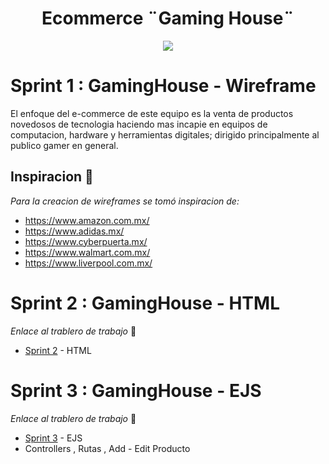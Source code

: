 
<h1 align="center"> Ecommerce ¨Gaming House¨</h1>
<p align="center"><img src="https://www.webdevelopersnotes.com/wp-content/uploads/create-a-simple-home-page.png"/></p> 

# Sprint 1 : GamingHouse - Wireframe

El enfoque del e-commerce de este equipo es la venta de productos novedosos de tecnologia 
haciendo mas incapie en equipos de computacion, hardware y herramientas digitales; dirigido
principalmente al publico gamer en general.

## Inspiracion 🚀

_Para la creacion de wireframes se tomó inspiracion de:_

* https://www.amazon.com.mx/
* https://www.adidas.mx/
* https://www.cyberpuerta.mx/
* https://www.walmart.com.mx/
* https://www.liverpool.com.mx/



# Sprint 2 : GamingHouse - HTML
*Enlace al trablero de trabajo* 📝
* [Sprint 2](https://github.com/JoseSabas/grupo_12_GamingHouse2/tree/master/GamingHouseApp) - HTML

# Sprint 3 : GamingHouse - EJS
*Enlace al trablero de trabajo* 📝
* [Sprint 3](https://github.com/JoseSabas/grupo_12_GamingHouse2/tree/master/GamingHouseApp) - EJS
* Controllers , Rutas , Add - Edit Producto
